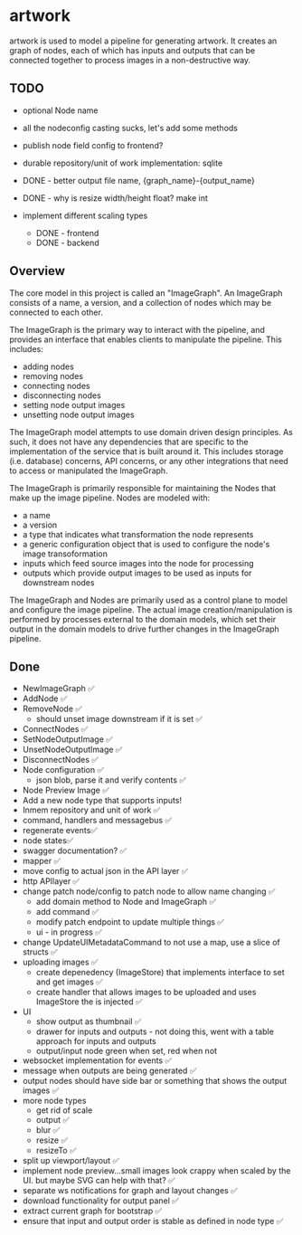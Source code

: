 # artwork

artwork is used to model a pipeline for generating artwork. It creates an graph
of nodes, each of which has inputs and outputs that can be connected together
to process images in a non-destructive way.

## TODO

- optional Node name
- all the nodeconfig casting sucks, let's add some methods
- publish node field config to frontend?

- durable repository/unit of work implementation: sqlite

- DONE - better output file name, {graph_name}-{output_name}
- DONE - why is resize width/height float? make int 
- implement different scaling types
  - DONE - frontend
  - DONE - backend

## Overview

The core model in this project is called an "ImageGraph". An ImageGraph
consists of a name, a version, and a collection of nodes which may be connected
to each other.

The ImageGraph is the primary way to interact with the pipeline, and provides
an interface that enables clients to manipulate the pipeline. This includes:
- adding nodes
- removing nodes
- connecting nodes
- disconnecting nodes
- setting node output images
- unsetting node output images

The ImageGraph model attempts to use domain driven design principles. As such, 
it does not have any dependencies that are specific to the implementation of
the service that is built around it. This includes storage (i.e. database) 
concerns, API concerns, or any other integrations that need to access or 
manipulated the ImageGraph.

The ImageGraph is primarily responsible for maintaining the Nodes that make
up the image pipeline. Nodes are modeled with:
- a name
- a version
- a type that indicates what transformation the node represents
- a generic configuration object that is used to configure the node's 
  image transoformation
- inputs which feed source images into the node for processing
- outputs which provide output images to be used as inputs for downstream nodes

The ImageGraph and Nodes are primarily used as a control plane to model and
configure the image pipeline. The actual image creation/manipulation is 
performed by processes external to the domain models, which set their output
in the domain models to drive further changes in the ImageGraph pipeline.



## Done

- NewImageGraph ✅
- AddNode ✅
- RemoveNode ✅
  - should unset image downstream if it is set ✅
- ConnectNodes ✅
- SetNodeOutputImage ✅
- UnsetNodeOutputImage ✅
- DisconnectNodes ✅
- Node configuration ✅
  - json blob, parse it and verify contents ✅
- Node Preview Image ✅
- Add a new node type that supports inputs!
- Inmem repository and unit of work ✅
- command, handlers and messagebus ✅
- regenerate events✅
- node states✅
- swagger documentation? ✅
- mapper ✅
- move config to actual json in the API layer ✅
- http APIlayer ✅
- change patch node/config to patch node to allow name changing ✅
  - add domain method to Node and ImageGraph ✅
  - add command ✅
  - modify patch endpoint to update multiple things ✅
  - ui - in progress ✅
- change UpdateUIMetadataCommand to not use a map, use a slice of structs ✅
- uploading images ✅
  - create depenedency (ImageStore) that implements interface to set and get images ✅
  - create handler that allows images to be uploaded and uses ImageStore the is injected ✅
- UI
  - show output as thumbnail ✅
  - drawer for inputs and outputs - not doing this, went with a table approach for inputs and outputs
  - output/input node green when set, red when not
- websocket implementation for events ✅
- message when outputs are being generated ✅
- output nodes should have side bar or something that shows the output images ✅
- more node types
  - get rid of scale
  - output ✅
  - blur ✅
  - resize ✅
  - resizeTo ✅
- split up viewport/layout ✅
- implement node preview...small images look crappy when scaled by the UI. but maybe SVG can help with that? ✅
- separate ws notifications for graph and layout changes ✅
- download functionality for output panel ✅
- extract current graph for bootstrap ✅
- ensure that input and output order is stable as defined in node type ✅
